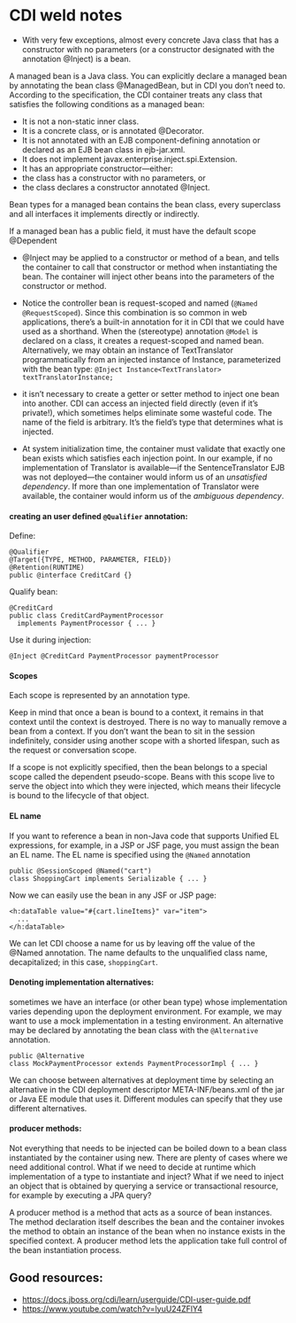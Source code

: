 # CDI weld notes

- With very few exceptions, almost every concrete Java class that has a constructor with no
parameters (or a constructor designated with the annotation @Inject) is a bean.

A managed bean is a Java class. You can explicitly declare a managed bean by annotating the
bean class @ManagedBean, but in CDI you don’t need to. According to the specification, the CDI
container treats any class that satisfies the following conditions as a managed bean:

- It is not a non-static inner class.
- It is a concrete class, or is annotated @Decorator.
- It is not annotated with an EJB component-defining annotation or declared as an EJB bean class
in ejb-jar.xml.
- It does not implement javax.enterprise.inject.spi.Extension.
- It has an appropriate constructor—either:
 - the class has a constructor with no parameters, or
 - the class declares a constructor annotated @Inject.

Bean types for a managed bean contains the bean class, every superclass
and all interfaces it implements directly or indirectly.

If a managed bean has a public field, it must have the default scope @Dependent

- @Inject may be applied to a constructor or method of a bean, and tells the container to call that constructor
or method when instantiating the bean. The container will inject other beans into the parameters of
the constructor or method.

- Notice the controller bean is request-scoped and named (`@Named @RequestScoped`). Since this combination is
so common in web applications, there’s a built-in annotation for it in CDI that we
could have used as a shorthand. When the (stereotype) annotation `@Model` is
declared on a class, it creates a request-scoped and named bean.
Alternatively, we may obtain an instance of TextTranslator programmatically from an injected
instance of Instance, parameterized with the bean type:
`@Inject Instance<TextTranslator> textTranslatorInstance;`

- it isn’t necessary to create a getter or setter method to inject one bean into another. CDI
can access an injected field directly (even if it’s private!), which sometimes helps eliminate some
wasteful code. The name of the field is arbitrary. It’s the field’s type that determines what is
injected.

- At system initialization time, the container must validate that exactly one bean exists which
satisfies each injection point. In our example, if no implementation of Translator is available—if the
SentenceTranslator EJB was not deployed—the container would inform us of an *unsatisfied
dependency*. If more than one implementation of Translator were available, the container would
inform us of the *ambiguous dependency*.

#### creating an user defined `@Qualifier` annotation:

Define:

```
@Qualifier
@Target({TYPE, METHOD, PARAMETER, FIELD})
@Retention(RUNTIME)
public @interface CreditCard {}

```

Qualify bean:

```
@CreditCard
public class CreditCardPaymentProcessor
  implements PaymentProcessor { ... }

```

Use it during injection:

```
@Inject @CreditCard PaymentProcessor paymentProcessor

```

#### Scopes

Each scope is represented by an annotation type.
 
Keep in mind that once a bean is bound to a context, it remains in that context
until the context is destroyed. There is no way to manually remove a bean from a
context. If you don’t want the bean to sit in the session indefinitely, consider
using another scope with a shorted lifespan, such as the request or conversation
scope.

If a scope is not explicitly specified, then the bean belongs to a special scope called the dependent
pseudo-scope. Beans with this scope live to serve the object into which they were injected, which
means their lifecycle is bound to the lifecycle of that object.


#### EL name

If you want to reference a bean in non-Java code that supports Unified EL expressions, for example,
in a JSP or JSF page, you must assign the bean an EL name.
The EL name is specified using the `@Named` annotation

```
public @SessionScoped @Named("cart")
class ShoppingCart implements Serializable { ... }
```

Now we can easily use the bean in any JSF or JSP page:

```
<h:dataTable value="#{cart.lineItems}" var="item">
  ...
</h:dataTable>

```
We can let CDI choose a name for us by leaving off the value of the @Named annotation. The name defaults to the unqualified class name, decapitalized; in this case, `shoppingCart`.

#### Denoting implementation alternatives:

sometimes we have an interface (or other bean type) whose
implementation varies depending upon the deployment environment. For example, we may want
to use a mock implementation in a testing environment. An alternative may be declared by
annotating the bean class with the `@Alternative` annotation.

```
public @Alternative
class MockPaymentProcessor extends PaymentProcessorImpl { ... }
```

We can choose between alternatives at
deployment time by selecting an alternative in the CDI deployment descriptor META-INF/beans.xml of
the jar or Java EE module that uses it. Different modules can specify that they use different
alternatives.

#### producer methods:

Not everything that needs to be injected can be boiled down to a bean class instantiated by the
container using new. There are plenty of cases where we need additional control. What if we need to
decide at runtime which implementation of a type to instantiate and inject? What if we need to
inject an object that is obtained by querying a service or transactional resource, for example by
executing a JPA query?

A producer method is a method that acts as a source of bean instances. The method declaration
itself describes the bean and the container invokes the method to obtain an instance of the bean
when no instance exists in the specified context. A producer method lets the application take full
control of the bean instantiation process.






## Good resources:
- https://docs.jboss.org/cdi/learn/userguide/CDI-user-guide.pdf
- https://www.youtube.com/watch?v=lyuU24ZFlY4
